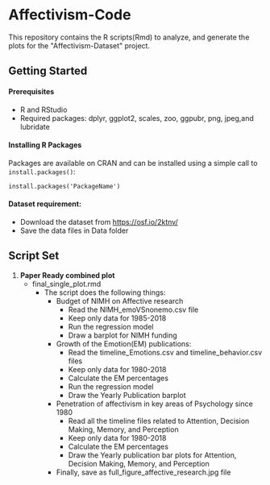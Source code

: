 # Affectivism-Code
This repository contains the R scripts(Rmd) to analyze, and generate the plots for the "Affectivism-Dataset" project.

## Getting Started
#### Prerequisites
* R and RStudio
* Required packages: dplyr, ggplot2, scales, zoo, ggpubr, png, jpeg,and lubridate
#### Installing R Packages
Packages are available on CRAN and can be installed using a simple call to ```install.packages()```:
```
install.packages('PackageName')
```
#### Dataset requirement:
* Download the dataset from https://osf.io/2ktnv/
* Save the data files in Data folder 

## Script Set
1. **Paper Ready combined plot**
     - final_single_plot.rmd
         * The script does the following things:
            * Budget of NIMH on Affective research
              * Read the NIMH_emoVSnonemo.csv file
              * Keep only data for 1985-2018
              * Run the regression model
              * Draw a barplot for NIMH funding 
            * Growth of the Emotion(EM) publications: 
              * Read the timeline_Emotions.csv and timeline_behavior.csv files
              * Keep only data for 1980-2018
              * Calculate the EM percentages
              * Run the regression model
              * Draw the Yearly Publication barplot
            * Penetration of affectivism in key areas of Psychology since 1980
              * Read all the timeline files related to Attention, Decision Making, Memory, and Perception
              * Keep only data for 1980-2018
              * Calculate the EM percentages
              * Draw the Yearly publication bar plots for Attention, Decision Making, Memory, and Perception  
            * Finally, save as full_figure_affective_research.jpg file 
            
               
